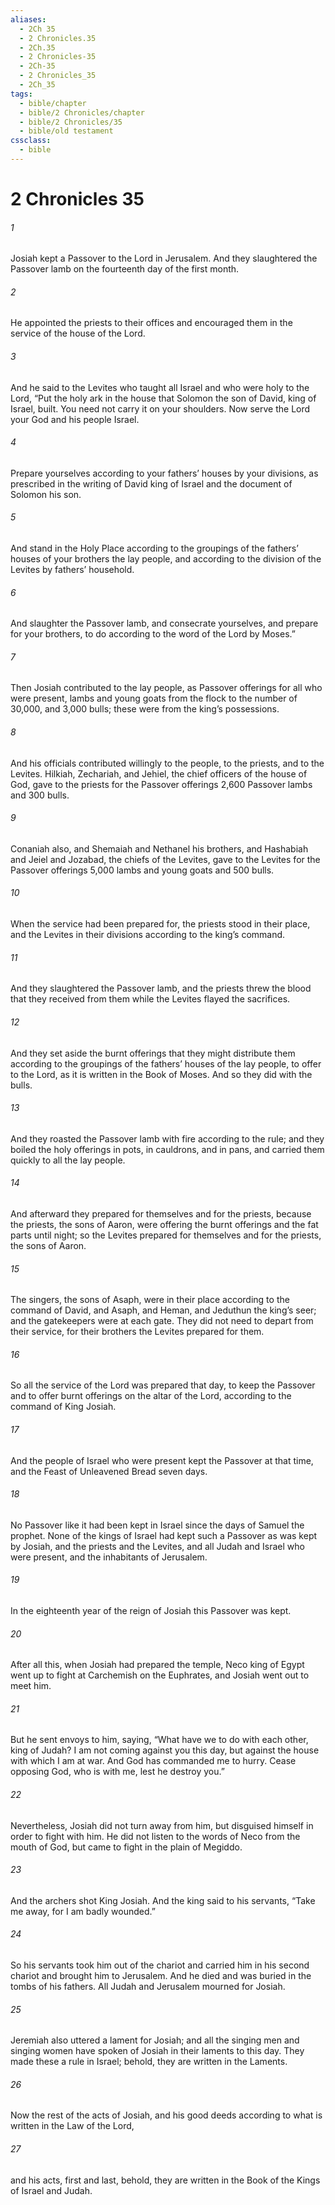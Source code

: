 ```yaml
---
aliases:
  - 2Ch 35
  - 2 Chronicles.35
  - 2Ch.35
  - 2 Chronicles-35
  - 2Ch-35
  - 2 Chronicles_35
  - 2Ch_35
tags:
  - bible/chapter
  - bible/2 Chronicles/chapter
  - bible/2 Chronicles/35
  - bible/old testament
cssclass:
  - bible
---
```


# 2 Chronicles 35

###### 1
Josiah kept a Passover to the Lord in Jerusalem. And they slaughtered the Passover lamb on the fourteenth day of the first month.
###### 2
He appointed the priests to their offices and encouraged them in the service of the house of the Lord.
###### 3
And he said to the Levites who taught all Israel and who were holy to the Lord, “Put the holy ark in the house that Solomon the son of David, king of Israel, built. You need not carry it on your shoulders. Now serve the Lord your God and his people Israel.
###### 4
Prepare yourselves according to your fathers’ houses by your divisions, as prescribed in the writing of David king of Israel and the document of Solomon his son.
###### 5
And stand in the Holy Place according to the groupings of the fathers’ houses of your brothers the lay people, and according to the division of the Levites by fathers’ household.
###### 6
And slaughter the Passover lamb, and consecrate yourselves, and prepare for your brothers, to do according to the word of the Lord by Moses.”
###### 7
Then Josiah contributed to the lay people, as Passover offerings for all who were present, lambs and young goats from the flock to the number of 30,000, and 3,000 bulls; these were from the king’s possessions.
###### 8
And his officials contributed willingly to the people, to the priests, and to the Levites. Hilkiah, Zechariah, and Jehiel, the chief officers of the house of God, gave to the priests for the Passover offerings 2,600 Passover lambs and 300 bulls.
###### 9
Conaniah also, and Shemaiah and Nethanel his brothers, and Hashabiah and Jeiel and Jozabad, the chiefs of the Levites, gave to the Levites for the Passover offerings 5,000 lambs and young goats and 500 bulls.
###### 10
When the service had been prepared for, the priests stood in their place, and the Levites in their divisions according to the king’s command.
###### 11
And they slaughtered the Passover lamb, and the priests threw the blood that they received from them while the Levites flayed the sacrifices.
###### 12
And they set aside the burnt offerings that they might distribute them according to the groupings of the fathers’ houses of the lay people, to offer to the Lord, as it is written in the Book of Moses. And so they did with the bulls.
###### 13
And they roasted the Passover lamb with fire according to the rule; and they boiled the holy offerings in pots, in cauldrons, and in pans, and carried them quickly to all the lay people.
###### 14
And afterward they prepared for themselves and for the priests, because the priests, the sons of Aaron, were offering the burnt offerings and the fat parts until night; so the Levites prepared for themselves and for the priests, the sons of Aaron.
###### 15
The singers, the sons of Asaph, were in their place according to the command of David, and Asaph, and Heman, and Jeduthun the king’s seer; and the gatekeepers were at each gate. They did not need to depart from their service, for their brothers the Levites prepared for them.
###### 16
So all the service of the Lord was prepared that day, to keep the Passover and to offer burnt offerings on the altar of the Lord, according to the command of King Josiah.
###### 17
And the people of Israel who were present kept the Passover at that time, and the Feast of Unleavened Bread seven days.
###### 18
No Passover like it had been kept in Israel since the days of Samuel the prophet. None of the kings of Israel had kept such a Passover as was kept by Josiah, and the priests and the Levites, and all Judah and Israel who were present, and the inhabitants of Jerusalem.
###### 19
In the eighteenth year of the reign of Josiah this Passover was kept.
###### 20
After all this, when Josiah had prepared the temple, Neco king of Egypt went up to fight at Carchemish on the Euphrates, and Josiah went out to meet him.
###### 21
But he sent envoys to him, saying, “What have we to do with each other, king of Judah? I am not coming against you this day, but against the house with which I am at war. And God has commanded me to hurry. Cease opposing God, who is with me, lest he destroy you.”
###### 22
Nevertheless, Josiah did not turn away from him, but disguised himself in order to fight with him. He did not listen to the words of Neco from the mouth of God, but came to fight in the plain of Megiddo.
###### 23
And the archers shot King Josiah. And the king said to his servants, “Take me away, for I am badly wounded.”
###### 24
So his servants took him out of the chariot and carried him in his second chariot and brought him to Jerusalem. And he died and was buried in the tombs of his fathers. All Judah and Jerusalem mourned for Josiah.
###### 25
Jeremiah also uttered a lament for Josiah; and all the singing men and singing women have spoken of Josiah in their laments to this day. They made these a rule in Israel; behold, they are written in the Laments.
###### 26
Now the rest of the acts of Josiah, and his good deeds according to what is written in the Law of the Lord,
###### 27
and his acts, first and last, behold, they are written in the Book of the Kings of Israel and Judah.


